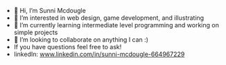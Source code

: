 - 👋 Hi, I’m Sunni Mcdougle
- 👀 I’m interested in web design, game development, and illustrating
- 🌱 I’m currently learning intermediate level programming and working on simple projects
- 💞️ I’m looking to collaborate on anything I can :)
-  If you have questions feel free to ask!
- linkedIn: www.linkedin.com/in/sunni-mcdougle-664967229

<!---
SunniDaze7/SunniDaze7 is a ✨ special ✨ repository because its `README.md` (this file) appears on your GitHub profile.
You can click the Preview link to take a look at your changes.
--->
